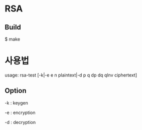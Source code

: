 # RSA

## Build

$ make

# 사용법

usage: rsa-test [-k|-e e n plaintext|-d p q dp dq qInv ciphertext]

## Option

-k : keygen

-e : encryption

-d : decryption

